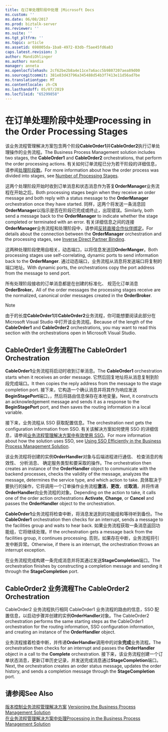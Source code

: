 ```yaml
---
title: 在订单处理阶段中处理 |Microsoft Docs
ms.custom: ''
ms.date: 06/08/2017
ms.prod: biztalk-server
ms.reviewer: ''
ms.suite: ''
ms.tgt_pltfrm: ''
ms.topic: article
ms.assetid: 698005da-1ba8-4972-83db-f5ae45fd6a83
caps.latest.revision: 3
author: MandiOhlinger
ms.author: mandia
manager: anneta
ms.openlocfilehash: 2cf62be2b8a4e11ce7a6acc5b9807207aea89d00
ms.sourcegitcommit: 381e83d43796a345488d54b3f7413e11d56ad7be
ms.translationtype: MT
ms.contentlocale: zh-CN
ms.lasthandoff: 05/07/2019
ms.locfileid: "65299858"
---
```

# <a name="processing-in-the-order-processing-stages"></a><span data-ttu-id="399d8-102">在订单处理阶段中处理</span><span class="sxs-lookup"><span data-stu-id="399d8-102">Processing in the Order Processing Stages</span></span>
<span data-ttu-id="399d8-103">该业务流程管理解决方案包含两个阶段**CableOrder1**并**CableOrder2**执行订单处理操作的业务流程。</span><span class="sxs-lookup"><span data-stu-id="399d8-103">The Business Process Management solution includes two stages, the **CableOrder1** and **CableOrder2** orchestrations, that perform the order processing actions.</span></span> <span data-ttu-id="399d8-104">有关如何订单流程已分为若干阶段的详细信息，请参阅[处理阶段数](../core/number-of-processing-stages.md)。</span><span class="sxs-lookup"><span data-stu-id="399d8-104">For more information about how the order process was divided into stages, see [Number of Processing Stages](../core/number-of-processing-stages.md).</span></span>  
  
 <span data-ttu-id="399d8-105">这两个处理阶段开始时收到订单消息和状态消息作为答复**OrderManager**业务流程在开始之后。</span><span class="sxs-lookup"><span data-stu-id="399d8-105">Both processing stages begin when they receive an order message and both reply with a status message to the **OrderManager** orchestration once they have started.</span></span> <span data-ttu-id="399d8-106">同样，这两个将发送一条消息回**OrderManager**以指示是否在阶段已完成或终止，出现错误。</span><span class="sxs-lookup"><span data-stu-id="399d8-106">Similarly, both send a message back to the **OrderManager** to indicate whether the stage completed or terminated with an error.</span></span> <span data-ttu-id="399d8-107">有关详细信息之间的连接**OrderManager**业务流程和处理阶段中，请参阅[反转直接合作伙伴绑定](../core/inverse-direct-partner-binding.md)。</span><span class="sxs-lookup"><span data-stu-id="399d8-107">For details about the connection between the **OrderManager** orchestration and the processing stages, see [Inverse Direct Partner Binding](../core/inverse-direct-partner-binding.md).</span></span>  
  
 <span data-ttu-id="399d8-108">这两种处理阶段使用自相关，动态端口，以将信息发送回**OrderManger**。</span><span class="sxs-lookup"><span data-stu-id="399d8-108">Both processing stages use self-correlating, dynamic ports to send information back to the **OrderManger**.</span></span> <span data-ttu-id="399d8-109">通过动态端口，业务流程从消息将发送端口将复制的端口地址。</span><span class="sxs-lookup"><span data-stu-id="399d8-109">With dynamic ports, the orchestrations copy the port address from the message to send port.</span></span>  
  
 <span data-ttu-id="399d8-110">所有处理阶段接收的订单消息都是在创建的标准化、 规范化订单消息**OrderBroker**。</span><span class="sxs-lookup"><span data-stu-id="399d8-110">All of the order messages the processing stages receive are the normalized, canonical order messages created in the **OrderBroker**.</span></span>  
  
> [!NOTE]
>  <span data-ttu-id="399d8-111">由于的长度**CableOrder1**并**CableOrder2**业务流程，你可能想要阅读此部分在 Microsoft Visual Studio 中打开该业务流程。</span><span class="sxs-lookup"><span data-stu-id="399d8-111">Because of the length of the **CableOrder1** and **CableOrder2** orchestrations, you may want to read this section with the orchestrations open in Microsoft Visual Studio.</span></span>  
  
## <a name="the-cableorder1-orchestration"></a><span data-ttu-id="399d8-112">CableOrder1 业务流程</span><span class="sxs-lookup"><span data-stu-id="399d8-112">The CableOrder1 Orchestration</span></span>  
 <span data-ttu-id="399d8-113">**CableOrder1**业务流程将启动时收到订单消息。</span><span class="sxs-lookup"><span data-stu-id="399d8-113">The **CableOrder1** orchestration starts when it receives an order message.</span></span> <span data-ttu-id="399d8-114">它然后回复地址将从消息复制到阶段完成端口。</span><span class="sxs-lookup"><span data-stu-id="399d8-114">It then copies the reply address from the message to the stage completion port.</span></span> <span data-ttu-id="399d8-115">接下来，它构造一个确认消息并将其作为响应发送**BeginStagePort**端口，，然后将路由信息保存在本地变量。</span><span class="sxs-lookup"><span data-stu-id="399d8-115">Next, it constructs an acknowledgement message and sends it as a response to the **BeginStagePort** port, and then saves the routing information in a local variable.</span></span>  
  
 <span data-ttu-id="399d8-116">接下来，业务流程从 SSO 获取配置信息。</span><span class="sxs-lookup"><span data-stu-id="399d8-116">The orchestration next gets the configuration information from SSO.</span></span> <span data-ttu-id="399d8-117">有关该解决方案如何使用 SSO 的详细信息，请参阅[业务流程管理解决方案中有效使用 SSO](../core/using-sso-efficiently-in-the-business-process-management-solution.md)。</span><span class="sxs-lookup"><span data-stu-id="399d8-117">For more information about how the solution uses SSO, see [Using SSO Efficiently in the Business Process Management Solution](../core/using-sso-efficiently-in-the-business-process-management-solution.md).</span></span>  
  
 <span data-ttu-id="399d8-118">该业务流程将创建的实例**OrderHandler**对象与后端进程进行通信、 检查消息的有效性、 分析消息、 确定服务类型和要采取的操作。</span><span class="sxs-lookup"><span data-stu-id="399d8-118">The orchestration then creates an instance of the **OrderHandler** object to communicate with the backend processes, checks the validity of the message, analyzes the message, determines the service type, and which action to take.</span></span> <span data-ttu-id="399d8-119">具体取决于要执行的操作，它将调用一个订单操作业务流程**激活**，**更改**，或**取消**，并将传递**OrderHandler**向业务流程的对象。</span><span class="sxs-lookup"><span data-stu-id="399d8-119">Depending on the action to take, it calls one of the order action orchestrations **Activate**, **Change**, or **Cancel** and passes the **OrderHandler** object to the orchestration.</span></span>  
  
 <span data-ttu-id="399d8-120">**CableOrder1**业务流程将检查中断，将消息发送到的功能组和等待听到备份。</span><span class="sxs-lookup"><span data-stu-id="399d8-120">The **CableOrder1** orchestration then checks for an interrupt, sends a message to the facilities group and waits to hear back.</span></span> <span data-ttu-id="399d8-121">如果业务流程获取一条消息返回功能组，它将继续处理。</span><span class="sxs-lookup"><span data-stu-id="399d8-121">If the orchestration gets a message back from the facilities group, it continues processing.</span></span> <span data-ttu-id="399d8-122">否则，如果存在中断，业务流程将引发中断异常。</span><span class="sxs-lookup"><span data-stu-id="399d8-122">Otherwise, if there is an interrupt, the orchestration throws an interrupt exception.</span></span>  
  
 <span data-ttu-id="399d8-123">在业务流程完成构建一条完成消息并将其通过发送**StageCompletion**端口。</span><span class="sxs-lookup"><span data-stu-id="399d8-123">The orchestration finishes by constructing a completion message and sending it through the **StageCompletion** port.</span></span>  
  
## <a name="the-cableorder2-orchestration"></a><span data-ttu-id="399d8-124">CableOrder2 业务流程</span><span class="sxs-lookup"><span data-stu-id="399d8-124">The CableOrder2 Orchestration</span></span>  
 <span data-ttu-id="399d8-125">CableOrder2 业务流程执行相同 CableOrder1 业务流程的路由的信息，SSO 配置信息，以启动步骤并创建的实例**OrderHandler**对象。</span><span class="sxs-lookup"><span data-stu-id="399d8-125">The CableOrder2 orchestration performs the same starting steps as the CableOrder1 orchestration for the routing information, SSO configuration information, and creating an instance of the **OrderHandler** object.</span></span>  
  
 <span data-ttu-id="399d8-126">业务流程接着检查中断，并传递**OrderHandler**调用中的对象**完成**业务流程。</span><span class="sxs-lookup"><span data-stu-id="399d8-126">The orchestration then checks for an interrupt and passes the **OrderHandler** object in a call to the **Complete** orchestration.</span></span> <span data-ttu-id="399d8-127">接下来，该业务流程创建一个订单状态消息，更新订单历史记录，并发送完成消息通过**StageCompletion**端口。</span><span class="sxs-lookup"><span data-stu-id="399d8-127">Next, the orchestration creates an order status message, updates the order history, and sends a completion message through the **StageCompletion** port.</span></span>  
  
## <a name="see-also"></a><span data-ttu-id="399d8-128">请参阅</span><span class="sxs-lookup"><span data-stu-id="399d8-128">See Also</span></span>  
 <span data-ttu-id="399d8-129">[版本控制业务流程管理解决方案](../core/versioning-the-business-process-management-solution.md) </span><span class="sxs-lookup"><span data-stu-id="399d8-129">[Versioning the Business Process Management Solution](../core/versioning-the-business-process-management-solution.md) </span></span>  
 [<span data-ttu-id="399d8-130">在业务流程管理解决方案中处理</span><span class="sxs-lookup"><span data-stu-id="399d8-130">Processing in the Business Process Management Solution</span></span>](../core/processing-in-the-business-process-management-solution.md)